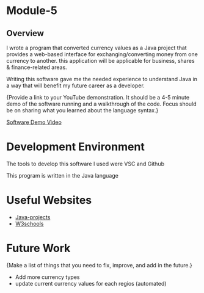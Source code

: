 # Module-5
## Overview

I wrote a program that converted currency values as a Java project that provides a web-based interface for exchanging/converting money from one currency to another. this application will be applicable for business, shares & finance-related areas.

Writing this software gave me the needed experience to understand Java in a way that will benefit my future career as a developer.

{Provide a link to your YouTube demonstration.  It should be a 4-5 minute demo of the software running and a walkthrough of the code.  Focus should be on sharing what you learned about the language syntax.}

[Software Demo Video](http://youtube.link.goes.here)

# Development Environment

The tools to develop this software I used were VSC and Github

This program is written in the Java language

# Useful Websites

* [Java-projects](https://hackr.io/blog/java-projects)
* [W3schools](https://www.w3schools.com/java/default.asp)

# Future Work

{Make a list of things that you need to fix, improve, and add in the future.}
* Add more currency types
* update current currency values for each regios (automated)
